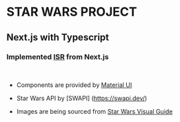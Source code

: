 # STAR WARS PROJECT

## Next.js with Typescript

### Implemented [ISR](https://nextjs.org/docs/basic-features/data-fetching/incremental-static-regeneration) from Next.js

$~$

- Components are provided by [Material UI](https://material-ui.com/)

- Star Wars API by [SWAPI] (https://swapi.dev/)

- Images are being sourced from [Star Wars Visual Guide](https://starwars-visualguide.com/)
